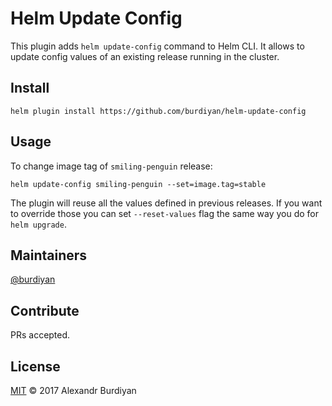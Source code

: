 # Helm Update Config

This plugin adds `helm update-config` command to Helm CLI. It allows to update config values of an existing release running in the cluster.

## Install

```
helm plugin install https://github.com/burdiyan/helm-update-config
```

## Usage

To change image tag of `smiling-penguin` release:

```
helm update-config smiling-penguin --set=image.tag=stable
```

The plugin will reuse all the values defined in previous releases. If you want to override those you can set `--reset-values` flag the same way you do for `helm upgrade`.

## Maintainers

[@burdiyan](https://github.com/burdiyan)

## Contribute

PRs accepted.

## License

[MIT](LICENSE) © 2017 Alexandr Burdiyan

